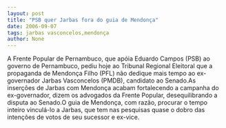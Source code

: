 ```yaml
---
layout: post
title: "PSB quer Jarbas fora do guia de Mendonça"
date: 2006-09-07
tags: jarbas vasconcelos,mendonça
author: None
---
```

A Frente Popular de Pernambuco, que apóia Eduardo Campos (PSB) ao governo de Pernambuco, pediu hoje ao Tribunal Regional Eleitoral que a propaganda de Mendonça Filho (PFL) não dedique mais tempo ao ex-governador Jarbas Vasconcelos (PMDB), candidato ao Senado.As inserções de Jarbas com Mendonça acabam fortalecendo a campanha do ex-governador, dizem os advogados da Frente Popular, desequilibrando a disputa ao Senado.O guia de Mendonça, com razão, procurar o tempo inteiro vinculá-lo a Jarbas, que tem nas pesquisas quase o dobro das intenções de votos de seu sucessor e ex-vice. 